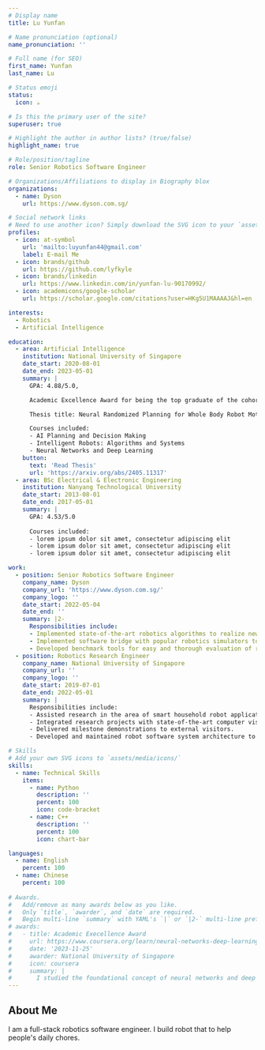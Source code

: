 ```yaml
---
# Display name
title: Lu Yunfan

# Name pronunciation (optional)
name_pronunciation: ''

# Full name (for SEO)
first_name: Yunfan 
last_name: Lu 

# Status emoji
status:
  icon: ☕️

# Is this the primary user of the site?
superuser: true

# Highlight the author in author lists? (true/false)
highlight_name: true

# Role/position/tagline
role: Senior Robotics Software Engineer

# Organizations/Affiliations to display in Biography blox
organizations:
  - name: Dyson
    url: https://www.dyson.com.sg/

# Social network links
# Need to use another icon? Simply download the SVG icon to your `assets/media/icons/` folder.
profiles:
  - icon: at-symbol
    url: 'mailto:luyunfan44@gmail.com'
    label: E-mail Me
  - icon: brands/github
    url: https://github.com/lyfkyle
  - icon: brands/linkedin
    url: https://www.linkedin.com/in/yunfan-lu-90170992/
  - icon: academicons/google-scholar
    url: https://scholar.google.com/citations?user=HKg5U1MAAAAJ&hl=en

interests:
  - Robotics
  - Artificial Intelligence

education:
  - area: Artificial Intelligence
    institution: National University of Singapore
    date_start: 2020-08-01
    date_end: 2023-05-01
    summary: |
      GPA: 4.88/5.0,

      Academic Excellence Award for being the top graduate of the cohort. 

      Thesis title: Neural Randomized Planning for Whole Body Robot Motion. 

      Courses included:
      - AI Planning and Decision Making
      - Intelligent Robots: Algorithms and Systems
      - Neural Networks and Deep Learning
    button:
      text: 'Read Thesis'
      url: 'https://arxiv.org/abs/2405.11317'
  - area: BSc Electrical & Electronic Engineering
    institution: Nanyang Technological University
    date_start: 2013-08-01
    date_end: 2017-05-01
    summary: |
      GPA: 4.53/5.0
      
      Courses included:
      - lorem ipsum dolor sit amet, consectetur adipiscing elit
      - lorem ipsum dolor sit amet, consectetur adipiscing elit
      - lorem ipsum dolor sit amet, consectetur adipiscing elit

work:
  - position: Senior Robotics Software Engineer
    company_name: Dyson
    company_url: 'https://www.dyson.com.sg/'
    company_logo: ''
    date_start: 2022-05-04
    date_end: ''
    summary: |2-
      Responsibilities include:
      - Implemented state-of-the-art robotics algorithms to realize new product features, ranging from planning, control and robot learning for both navigation and manipulation.
      - Implemented software bridge with popular robotics simulators to facilitate research and system integration test. 
      - Developed benchmark tools for easy and thorough evaluation of robot systems.
  - position: Robotics Research Engineer
    company_name: National University of Singapore
    company_url: ''
    company_logo: ''
    date_start: 2019-07-01
    date_end: 2022-05-01
    summary: |
      Responsibilities include:
      - Assisted research in the area of smart household robot applications under supervision of Prof David Hsu.
      - Integrated research projects with state-of-the-art computer vision, speech recognition, planning, manipulation and indoor navigation to build a robot butler that communicates with and serves people.
      - Delivered milestone demonstrations to external visitors.
      - Developed and maintained robot software system architecture to enforce software consistency and cleanness. Unified all pre-existing codes into a consistent framework.

# Skills
# Add your own SVG icons to `assets/media/icons/`
skills:
  - name: Technical Skills
    items:
      - name: Python
        description: ''
        percent: 100
        icon: code-bracket
      - name: C++
        description: ''
        percent: 100
        icon: chart-bar

languages:
  - name: English
    percent: 100
  - name: Chinese
    percent: 100
 
# Awards.
#   Add/remove as many awards below as you like.
#   Only `title`, `awarder`, and `date` are required.
#   Begin multi-line `summary` with YAML's `|` or `|2-` multi-line prefix and indent 2 spaces below.
# awards:
#   - title: Academic Execellence Award
#     url: https://www.coursera.org/learn/neural-networks-deep-learning
#     date: '2023-11-25'
#     awarder: National University of Singapore
#     icon: coursera
#     summary: |
#       I studied the foundational concept of neural networks and deep learning. By the end, I was familiar with the significant technological trends driving the rise of deep learning; build, train, and apply fully connected deep neural networks; implement efficient (vectorized) neural networks; identify key parameters in a neural network’s architecture; and apply deep learning to your own applications.
---
```


## About Me

I am a full-stack robotics software engineer. I build robot that to help people's daily chores.